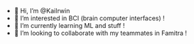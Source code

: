 - 👋 Hi, I’m @KaiIrwin
- 👀 I’m interested in BCI (brain computer interfaces) !
- 🌱 I’m currently learning ML and stuff !
- 💞️ I’m looking to collaborate  with my teammates in Famitra !

<!---
KaiIrwin/KaiIrwin is a ✨ special ✨ repository because its `README.md` (this file) appears on your GitHub profile.
You can click the Preview link to take a look at your changes.
--->
